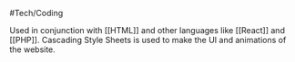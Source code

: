 #Tech/Coding 

Used in conjunction with [[HTML]] and other languages like [[React]] and [[PHP]]. Cascading Style Sheets is used to make the UI and animations of the website. 